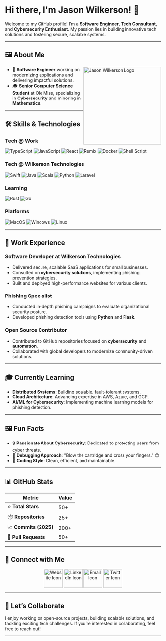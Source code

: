 # Hi there, I'm Jason Wilkerson! 👋

Welcome to my GitHub profile! I’m a **Software Engineer**, **Tech Consultant**, and **Cybersecurity Enthusiast**. My passion lies in building innovative tech solutions and fostering secure, scalable systems.

---

## 🖼️ About Me

<img align="right" width="250" src="https://via.placeholder.com/250" alt="Jason Wilkerson Logo">

- 💼 **Software Engineer** working on modernizing applications and delivering impactful solutions.
- 🎓 **Senior Computer Science Student** at Ole Miss, specializing in **Cybersecurity** and minoring in **Mathematics**.

---

## 🛠️ Skills & Technologies

### **Tech @ Work**
![TypeScript](https://img.shields.io/badge/-TypeScript-007ACC?style=flat-square&logo=typescript&logoColor=white)
![JavaScript](https://img.shields.io/badge/-JavaScript-F7DF1E?style=flat-square&logo=javascript&logoColor=black)
![React](https://img.shields.io/badge/-React-61DAFB?style=flat-square&logo=react&logoColor=black)
![Remix](https://img.shields.io/badge/-Remix-000000?style=flat-square&logo=remix&logoColor=white)
![Docker](https://img.shields.io/badge/-Docker-2496ED?style=flat-square&logo=docker&logoColor=white)
![Shell Script](https://img.shields.io/badge/-Shell_Script-4EAA25?style=flat-square&logo=gnu-bash&logoColor=white)

### **Tech @ Wilkerson Technologies**
![Swift](https://img.shields.io/badge/-Swift-FA7343?style=flat-square&logo=swift&logoColor=white)
![Java](https://img.shields.io/badge/-Java-007396?style=flat-square&logo=java&logoColor=white)
![Scala](https://img.shields.io/badge/-Scala-DC322F?style=flat-square&logo=scala&logoColor=white)
![Python](https://img.shields.io/badge/-Python-3776AB?style=flat-square&logo=python&logoColor=white)
![Laravel](https://img.shields.io/badge/-Laravel-FF2D20?style=flat-square&logo=laravel&logoColor=white)

### **Learning**
![Rust](https://img.shields.io/badge/-Rust-000000?style=flat-square&logo=rust&logoColor=white)
![Go](https://img.shields.io/badge/-Go-00ADD8?style=flat-square&logo=go&logoColor=white)

### **Platforms**
![MacOS](https://img.shields.io/badge/-MacOS-000000?style=flat-square&logo=apple&logoColor=white)
![Windows](https://img.shields.io/badge/-Windows-0078D6?style=flat-square&logo=windows&logoColor=white)
![Linux](https://img.shields.io/badge/-Linux-FCC624?style=flat-square&logo=linux&logoColor=black)

---

## 💼 Work Experience

### **Software Developer at Wilkerson Technologies**
- Delivered secure, scalable SaaS applications for small businesses.
- Consulted on **cybersecurity solutions**, implementing phishing prevention strategies.
- Built and deployed high-performance websites for various clients.

### **Phishing Specialist**
- Conducted in-depth phishing campaigns to evaluate organizational security posture.
- Developed phishing detection tools using **Python** and **Flask**.

### **Open Source Contributor**
- Contributed to GitHub repositories focused on **cybersecurity** and **automation**.
- Collaborated with global developers to modernize community-driven solutions.

---

## 🎓 Currently Learning
- **Distributed Systems**: Building scalable, fault-tolerant systems.
- **Cloud Architecture**: Advancing expertise in AWS, Azure, and GCP.
- **AI/ML for Cybersecurity**: Implementing machine learning models for phishing detection.

---

## 🖼️ Fun Facts

- 🔒 **Passionate About Cybersecurity**: Dedicated to protecting users from cyber threats.
- 🚀 **Debugging Approach**: "Blow the cartridge and cross your fingers." 😉
- 📖 **Coding Style**: Clean, efficient, and maintainable.

---

## 📊 GitHub Stats

| **Metric**             | **Value**        |
|-------------------------|------------------|
| ⭐ **Total Stars**      | 50+             |
| 📦 **Repositories**    | 25+             |
| 📈 **Commits (2025)**  | 200+            |
| 🔄 **Pull Requests**   | 50+             |

---

## 🤝 Connect with Me

<div align="center">
<a href="https://jasonwilkerson.us"><img width="60" src="https://upload.wikimedia.org/wikipedia/commons/4/48/Windows_logo_-_2021.svg" alt="Website Icon"></a>
<a href="https://linkedin.com/in/jason-wilkerson"><img width="60" src="https://upload.wikimedia.org/wikipedia/commons/e/e9/Linkedin_icon.svg" alt="LinkedIn Icon"></a>
<a href="mailto:jason@example.com"><img width="60" src="https://upload.wikimedia.org/wikipedia/commons/4/4e/Gmail_Icon.svg" alt="Email Icon"></a>
<a href="https://twitter.com/jason-wilkerson"><img width="60" src="https://upload.wikimedia.org/wikipedia/commons/6/60/Twitter_Logo_as_of_2021.svg" alt="Twitter Icon"></a>
</div>

---

## 🤝 Let’s Collaborate

I enjoy working on open-source projects, building scalable solutions, and tackling exciting tech challenges. If you’re interested in collaborating, feel free to reach out!

---
